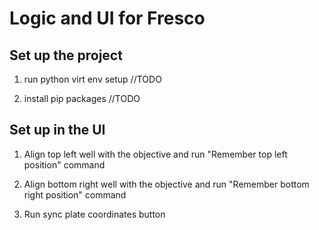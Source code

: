 # Logic and UI for Fresco

## Set up the project

1. run python virt env setup //TODO

2. install pip packages //TODO

## Set up in the UI

1. Align top left well with the objective and run "Remember top left position" command

2. Align bottom right well with the objective and run "Remember bottom right position" command

3. Run sync plate coordinates button
